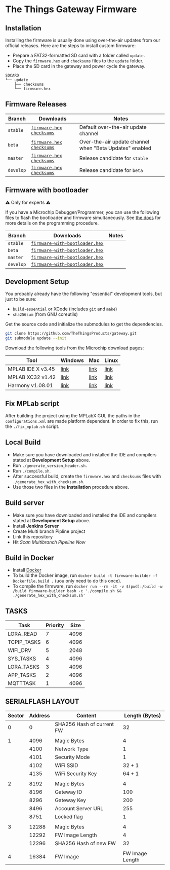 # The Things Gateway Firmware

## Installation

Installing the firmware is usually done using over-the-air updates from our official releases. Here are the steps to install custom firmware:

- Prepare a FAT32-formatted SD card with a folder called `update`.
- Copy the `firmware.hex` and `checksums` files to the `update` folder.
- Place the SD card in the gateway and power cycle the gateway.

```
SDCARD
└── update
    ├── checksums
    └── firmware.hex
```

## Firmware Releases

| **Branch** | **Downloads** | **Notes** |
| ---------- | ------------- | --------- |
| `stable`   | [`firmware.hex`](https://thethingsproducts.blob.core.windows.net/the-things-gateway/v1/stable/firmware.hex) [`checksums`](https://thethingsproducts.blob.core.windows.net/the-things-gateway/v1/stable/checksums) | Default over-the-air update channel |
| `beta`     | [`firmware.hex`](https://thethingsproducts.blob.core.windows.net/the-things-gateway/v1/beta/firmware.hex) [`checksums`](https://thethingsproducts.blob.core.windows.net/the-things-gateway/v1/beta/checksums) | Over-the-air update channel when "Beta Updates" enabled |
| `master`   | [`firmware.hex`](https://thethingsproducts.blob.core.windows.net/the-things-gateway/v1/master/firmware.hex) [`checksums`](https://thethingsproducts.blob.core.windows.net/the-things-gateway/v1/master/checksums) | Release candidate for `stable` |
| `develop`  | [`firmware.hex`](https://thethingsproducts.blob.core.windows.net/the-things-gateway/v1/develop/firmware.hex) [`checksums`](https://thethingsproducts.blob.core.windows.net/the-things-gateway/v1/develop/checksums) | Release candidate for `beta` |

## Firmware with bootloader

⚠️ Only for experts ⚠️

If you have a Microchip Debugger/Programmer, you can use the following files to flash the bootloader and firmware simultaneously. See [the docs](https://www.thethingsnetwork.org/docs/gateways/gateway/programhexfile.html) for more details on the programming procedure.

| **Branch** | **Downloads** | **Notes** |
| ---------- | ------------- | --------- |
| `stable`   | [`firmware-with-bootloader.hex`](https://thethingsproducts.blob.core.windows.net/the-things-gateway/v1/stable/firmware-with-bootloader.hex) | |
| `beta`     | [`firmware-with-bootloader.hex`](https://thethingsproducts.blob.core.windows.net/the-things-gateway/v1/beta/firmware-with-bootloader.hex) | |
| `master`   | [`firmware-with-bootloader.hex`](https://thethingsproducts.blob.core.windows.net/the-things-gateway/v1/master/firmware-with-bootloader.hex) | |
| `develop`  | [`firmware-with-bootloader.hex`](https://thethingsproducts.blob.core.windows.net/the-things-gateway/v1/develop/firmware-with-bootloader.hex) | |

## Development Setup

You probably already have the following "essential" development tools, but just to be sure:

- `build-essential` or XCode (includes `git` and `make`)
- `sha256sum` (from GNU coreutils)

Get the source code and initialize the submodules to get the dependencies.

```sh
git clone https://github.com/TheThingsProducts/gateway.git
git submodule update --init
```

Download the following tools from the Microchip download pages:

| Tool | Windows | Mac | Linux | 
|--------|---------|---------------------------|-----------------|
| MPLAB IDE X v3.45|  [link](http://ww1.microchip.com/downloads/en/DeviceDoc/MPLABX-v3.45-windows-installer.exe)|  [link](http://ww1.microchip.com/downloads/en/DeviceDoc/MPLABX-v3.45-osx-installer.dmg)|[link](http://ww1.microchip.com/downloads/en/DeviceDoc/MPLABX-v3.45-linux-installer.tar)|
| MPLAB XC32 v1.42 | [link](http://ww1.microchip.com/downloads/en/DeviceDoc/xc32-v1.42-full-install-windows-installer.exe)| [link](http://ww1.microchip.com/downloads/en/DeviceDoc/xc32-v1.42-full-install-osx-installer.dmg)| [link](http://ww1.microchip.com/downloads/en/DeviceDoc/xc32-v1.42-full-install-linux-installer.run)|
| Harmony v1.08.01| [link](http://ww1.microchip.com/downloads/en/DeviceDoc/harmony_v1_08_01_windows_installer.exe)| [link](http://ww1.microchip.com/downloads/en/DeviceDoc/harmony_v1_08_01_osx_installer.dmg)| [link](http://ww1.microchip.com/downloads/en/DeviceDoc/harmony_v1_08_01_linux_installer.run)|

## Fix MPLab script

After building the project using the MPLabX GUI, the paths in the `configurations.xml` are made platform dependent. In order to fix this, run the `./fix_mplab.sh` script.

## Local Build

- Make sure you have downloaded and installed the IDE and compilers stated at **Development Setup** above.
- Run `./generate_version_header.sh`.
- Run `./compile.sh`.
- After successful build, create the `firmware.hex` and `checksums` files with `./generate_hex_with_checksum.sh`.
- Use those two files in the **Installation** procedure above.

## Build server

- Make sure you have downloaded and installed the IDE and compilers stated at **Development Setup** above.
- Install **Jenkins Server**
- Create Multi branch Pipline project
- Link this repository
- Hit *Scan Multibranch Pipeline Now*

## Build in Docker

- Install [Docker](https://www.docker.com/community-edition#/download)
- To build the Docker image, run `docker build -t firmware-builder -f Dockerfile.build .` (uou only need to do this once).
- To compile the firmware, run `docker run --rm -it -v $(pwd):/build -w /build firmware-builder bash -c './compile.sh && ./generate_hex_with_checksum.sh'`

## TASKS

| Task        | Priority | Size |
|-------------|----------|------|
| LORA_READ   | 7        | 4096 |
| TCPIP_TASKS | 6        | 4096 |
| WIFI_DRV    | 5        | 2048 |
| SYS_TASKS   | 4        | 4096 |
| LORA_TASKS  | 3        | 4096 |
| APP_TASKS   | 2        | 4096 |
| MQTTTASK    | 1        | 4096 |

## SERIALFLASH LAYOUT

| Sector | Address | Content                   | Length (Bytes)  |
|--------|---------|---------------------------|-----------------|
| 0      | 0       | SHA256 Hash of current FW | 32              |
|        |         |                           |                 |
| 1      | 4096    | Magic Bytes               | 4               |
|        | 4100    | Network Type              | 1               |
|        | 4101    | Security Mode             | 1               |
|        | 4102    | WiFi SSID                 | 32 + 1          |
|        | 4135    | WiFi Security Key         | 64 + 1          |
|        |         |                           |                 |
| 2      | 8192    | Magic Bytes               | 4               |
|        | 8196    | Gateway ID                | 100             |
|        | 8296    | Gateway Key               | 200             |
|        | 8496    | Account Server URL        | 255             |
|        | 8751    | Locked flag               | 1               |
|        |         |                           |                 |
| 3      | 12288   | Magic Bytes               | 4               |
|        | 12292   | FW Image Length           | 4               |
|        | 12296   | SHA256 Hash of new FW     | 32              |
|        |         |                           |                 |
| 4      | 16384   | FW Image                  | FW Image Length |
